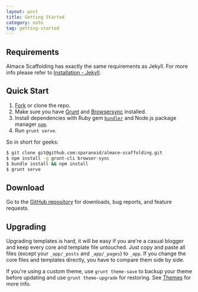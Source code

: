 ```yaml
---
layout: post
title: Getting Started
category: note
tag: getting-started
---
```


## Requirements

Almace Scaffolding has exactly the same requirements as Jekyll. For more info please refer to [Installation - Jekyll](http://jekyllrb.com/docs/installation/).

## Quick Start

1. [Fork](https://github.com/sparanoid/almace-scaffolding/fork) or clone the repo.
2. Make sure you have [Grunt](http://gruntjs.com/) and [Browsersync](http://www.browsersync.io/) installed.
3. Install dependencies with Ruby gem [`bundler`](http://bundler.io/) and Node.js package manager [`npm`](https://www.npmjs.org/).
5. Run `grunt serve`.

So in short for geeks:

```sh
$ git clone git@github.com:sparanoid/almace-scaffolding.git
$ npm install -g grunt-cli browser-sync
$ bundle install && npm install
$ grunt serve
```

## Download

Go to the [GitHub repository](https://github.com/sparanoid/almace-scaffolding) for downloads, bug reports, and feature requests.

## Upgrading

Upgrading templates is hard, it will be easy if you are're a casual blogger and keep every core and template file untouched. Just copy and paste all files (except your `_app/_posts` and `_app/_pages`) to `_app`. If you change the core files and templates directly, you have to compare them side by side.

If you're using a custom theme, use `grunt theme-save` to backup your theme before updating and use `grunt theme-upgrade` for restoring. See [Themes](http://sparanoid.com/lab/amsf/themes.html) for more info.
